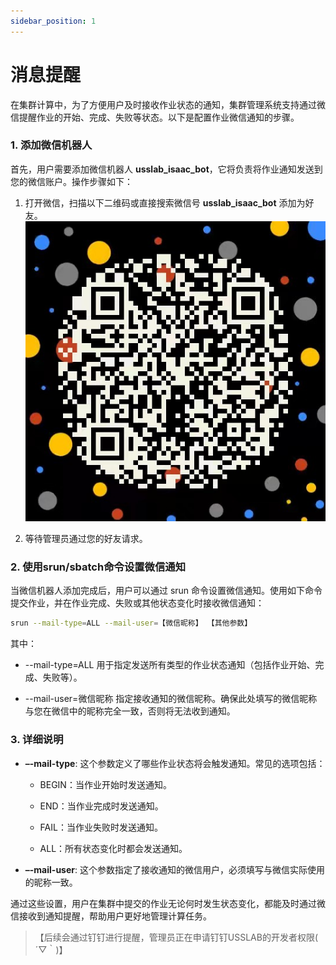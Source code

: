 ```yaml
---
sidebar_position: 1
---
```


# 消息提醒

在集群计算中，为了方便用户及时接收作业状态的通知，集群管理系统支持通过微信提醒作业的开始、完成、失败等状态。以下是配置作业微信通知的步骤。

### 1. 添加微信机器人

首先，用户需要添加微信机器人 **usslab_isaac_bot**，它将负责将作业通知发送到您的微信账户。操作步骤如下：

1. 打开微信，扫描以下二维码或直接搜索微信号 **usslab_isaac_bot** 添加为好友。
   ![wechat_QR_code](./img/WechatIMG.jpg)

2. 等待管理员通过您的好友请求。

### 2. 使用srun/sbatch命令设置微信通知

当微信机器人添加完成后，用户可以通过 srun 命令设置微信通知。使用如下命令提交作业，并在作业完成、失败或其他状态变化时接收微信通知：

```bash
srun --mail-type=ALL --mail-user=【微信昵称】 【其他参数】
```

其中：

- --mail-type=ALL 用于指定发送所有类型的作业状态通知（包括作业开始、完成、失败等）。

- --mail-user=微信昵称 指定接收通知的微信昵称。确保此处填写的微信昵称与您在微信中的昵称完全一致，否则将无法收到通知。

### 3. 详细说明

- **–-mail-type**: 这个参数定义了哪些作业状态将会触发通知。常见的选项包括：
  - BEGIN：当作业开始时发送通知。
  
  - END：当作业完成时发送通知。
  
  - FAIL：当作业失败时发送通知。
  
  - ALL：所有状态变化时都会发送通知。
  
- **–-mail-user**: 这个参数指定了接收通知的微信用户，必须填写与微信实际使用的昵称一致。

通过这些设置，用户在集群中提交的作业无论何时发生状态变化，都能及时通过微信接收到通知提醒，帮助用户更好地管理计算任务。

> 【后续会通过钉钉进行提醒，管理员正在申请钉钉USSLAB的开发者权限( ´▽｀)】


